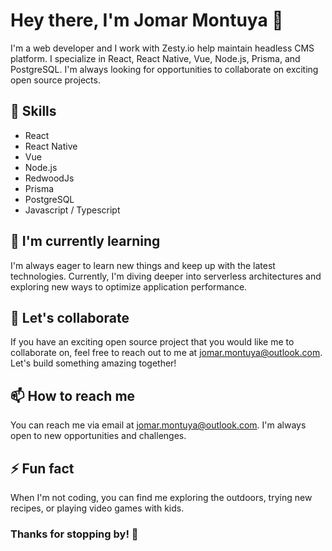 # Hey there, I'm Jomar Montuya 👋

I'm a web developer and I work with Zesty.io help maintain headless CMS platform. I specialize in React, React Native, Vue, Node.js, Prisma, and PostgreSQL. I'm always looking for opportunities to collaborate on exciting open source projects.

## 🚀 Skills

- React
- React Native
- Vue
- Node.js
- RedwoodJs
- Prisma
- PostgreSQL
- Javascript / Typescript

## 🌱 I'm currently learning

I'm always eager to learn new things and keep up with the latest technologies. Currently, I'm diving deeper into serverless architectures and exploring new ways to optimize application performance.

## 🤝 Let's collaborate

If you have an exciting open source project that you would like me to collaborate on, feel free to reach out to me at jomar.montuya@outlook.com. Let's build something amazing together!

## 📫 How to reach me

You can reach me via email at jomar.montuya@outlook.com. I'm always open to new opportunities and challenges.

## ⚡ Fun fact

When I'm not coding, you can find me exploring the outdoors, trying new recipes, or playing video games with kids.

### Thanks for stopping by! 👋
